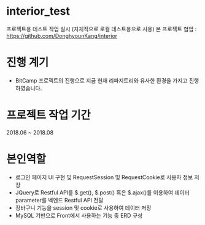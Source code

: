 # interior_test
프로젝트용 테스트 작업 실시 (자체적으로 로컬 테스트용으로 사용)
본 프로젝트 협업 : https://github.com/DonghyounKang/interior

# 진행 계기
- BitCamp 프로젝트의 진행으로 지금 현재 리파지토리와 유사한 환경을 가지고 진행하였습니다.

# 프로젝트 작업 기간 
2018.06 ~ 2018.08

# 본인역할
- 로그인 페이지 UI 구현 및 RequestSession 및 RequestCookie로 사용자 정보 저장
- JQuery로 Restful API를 $.get(), $.post() 혹은 $.ajax()를 이용하여 데이터 parameter를 벡엔드 Restful API 전달
- 장바구니 기능을 session 및 cookie로 사용하여 데이터 저장
- MySQL 기반으로 Front에서 사용하는 기능 중 ERD 구성
